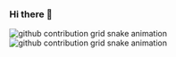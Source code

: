 ### Hi there 👋
![github contribution grid snake animation](https://raw.githubusercontent.com/ktKongTong/ktKongTong/output/github-contribution-grid-snake-dark.svg#gh-dark-mode-only)![github contribution grid snake animation](https://raw.githubusercontent.com/ktKongTong/ktKongTong/output/github-contribution-grid-snake.svg#gh-light-mode-only)


<!--
**ktKongTong/ktKongTong** is a ✨ _special_ ✨ repository because its `README.md` (this file) appears on your GitHub profile.

Here are some ideas to get you started:

- 🔭 I’m currently working on ...
- 🌱 I’m currently learning ...
- 👯 I’m looking to collaborate on ...
- 🤔 I’m looking for help with ...
- 💬 Ask me about ...
- 📫 How to reach me: ...
- 😄 Pronouns: ...
- ⚡ Fun fact: ...
-->
